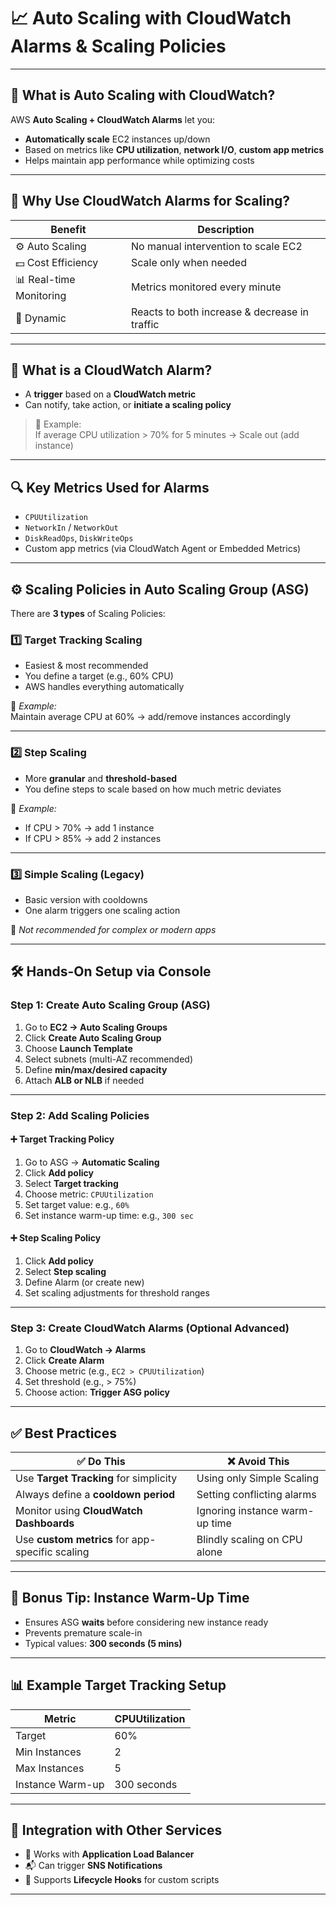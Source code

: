 # 📈 Auto Scaling with CloudWatch Alarms & Scaling Policies

---

## 🚀 What is Auto Scaling with CloudWatch?

AWS **Auto Scaling + CloudWatch Alarms** let you:
- **Automatically scale** EC2 instances up/down
- Based on metrics like **CPU utilization**, **network I/O**, **custom app metrics**
- Helps maintain app performance while optimizing costs

---

## 🧠 Why Use CloudWatch Alarms for Scaling?

| Benefit | Description |
|--------|-------------|
| ⚙️ Auto Scaling | No manual intervention to scale EC2 |
| 💵 Cost Efficiency | Scale only when needed |
| 📊 Real-time Monitoring | Metrics monitored every minute |
| 🔄 Dynamic | Reacts to both increase & decrease in traffic |

---

## 🔔 What is a CloudWatch Alarm?

- A **trigger** based on a **CloudWatch metric**
- Can notify, take action, or **initiate a scaling policy**

> 🔧 Example:  
> If average CPU utilization > 70% for 5 minutes → Scale out (add instance)

---

## 🔍 Key Metrics Used for Alarms

- `CPUUtilization`
- `NetworkIn` / `NetworkOut`
- `DiskReadOps`, `DiskWriteOps`
- Custom app metrics (via CloudWatch Agent or Embedded Metrics)

---

## ⚙️ Scaling Policies in Auto Scaling Group (ASG)

There are **3 types** of Scaling Policies:

### 1️⃣ Target Tracking Scaling
- Easiest & most recommended
- You define a target (e.g., 60% CPU)
- AWS handles everything automatically

🧪 *Example:*  
Maintain average CPU at 60% → add/remove instances accordingly

---

### 2️⃣ Step Scaling
- More **granular** and **threshold-based**
- You define steps to scale based on how much metric deviates

🧪 *Example:*  
- If CPU > 70% → add 1 instance  
- If CPU > 85% → add 2 instances

---

### 3️⃣ Simple Scaling (Legacy)
- Basic version with cooldowns
- One alarm triggers one scaling action

🛑 *Not recommended for complex or modern apps*

---

## 🛠️ Hands-On Setup via Console

### Step 1: Create Auto Scaling Group (ASG)
1. Go to **EC2 → Auto Scaling Groups**
2. Click **Create Auto Scaling Group**
3. Choose **Launch Template**
4. Select subnets (multi-AZ recommended)
5. Define **min/max/desired capacity**
6. Attach **ALB or NLB** if needed

---

### Step 2: Add Scaling Policies
#### ➕ Target Tracking Policy
1. Go to ASG → **Automatic Scaling**
2. Click **Add policy**
3. Select **Target tracking**
4. Choose metric: `CPUUtilization`
5. Set target value: e.g., `60%`
6. Set instance warm-up time: e.g., `300 sec`

#### ➕ Step Scaling Policy
1. Click **Add policy**
2. Select **Step scaling**
3. Define Alarm (or create new)
4. Set scaling adjustments for threshold ranges

---

### Step 3: Create CloudWatch Alarms (Optional Advanced)
1. Go to **CloudWatch → Alarms**
2. Click **Create Alarm**
3. Choose metric (e.g., `EC2 > CPUUtilization`)
4. Set threshold (e.g., > 75%)
5. Choose action: **Trigger ASG policy**

---

## ✅ Best Practices

| ✅ Do This | ❌ Avoid This |
|-----------|--------------|
| Use **Target Tracking** for simplicity | Using only Simple Scaling |
| Always define a **cooldown period** | Setting conflicting alarms |
| Monitor using **CloudWatch Dashboards** | Ignoring instance warm-up time |
| Use **custom metrics** for app-specific scaling | Blindly scaling on CPU alone |

---

## 🧠 Bonus Tip: Instance Warm-Up Time

- Ensures ASG **waits** before considering new instance ready
- Prevents premature scale-in
- Typical values: **300 seconds (5 mins)**

---

## 📊 Example Target Tracking Setup

| Metric          | CPUUtilization |
|------------------|----------------|
| Target           | 60%           |
| Min Instances    | 2             |
| Max Instances    | 5             |
| Instance Warm-up | 300 seconds   |

---

## 🔗 Integration with Other Services

- 🔄 Works with **Application Load Balancer**
- 📬 Can trigger **SNS Notifications**
- 🎯 Supports **Lifecycle Hooks** for custom scripts

---

